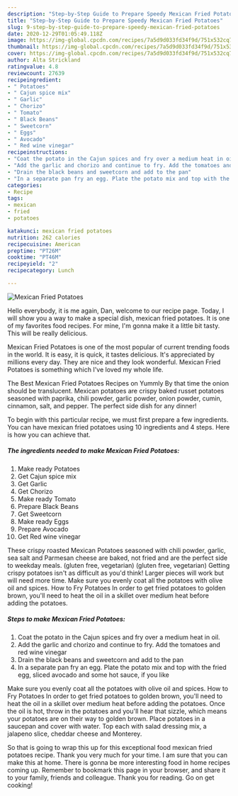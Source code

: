 ```yaml
---
description: "Step-by-Step Guide to Prepare Speedy Mexican Fried Potatoes"
title: "Step-by-Step Guide to Prepare Speedy Mexican Fried Potatoes"
slug: 9-step-by-step-guide-to-prepare-speedy-mexican-fried-potatoes
date: 2020-12-29T01:05:49.118Z
image: https://img-global.cpcdn.com/recipes/7a5d9d033fd34f9d/751x532cq70/mexican-fried-potatoes-recipe-main-photo.jpg
thumbnail: https://img-global.cpcdn.com/recipes/7a5d9d033fd34f9d/751x532cq70/mexican-fried-potatoes-recipe-main-photo.jpg
cover: https://img-global.cpcdn.com/recipes/7a5d9d033fd34f9d/751x532cq70/mexican-fried-potatoes-recipe-main-photo.jpg
author: Alta Strickland
ratingvalue: 4.8
reviewcount: 27639
recipeingredient:
- " Potatoes"
- " Cajun spice mix"
- " Garlic"
- " Chorizo"
- " Tomato"
- " Black Beans"
- " Sweetcorn"
- " Eggs"
- " Avocado"
- " Red wine vinegar"
recipeinstructions:
- "Coat the potato in the Cajun spices and fry over a medium heat in oil."
- "Add the garlic and chorizo and continue to fry. Add the tomatoes and red wine vinegar"
- "Drain the black beans and sweetcorn and add to the pan"
- "In a separate pan fry an egg. Plate the potato mix and top with the fried egg, sliced avocado and some hot sauce, if you like"
categories:
- Recipe
tags:
- mexican
- fried
- potatoes

katakunci: mexican fried potatoes 
nutrition: 262 calories
recipecuisine: American
preptime: "PT26M"
cooktime: "PT46M"
recipeyield: "2"
recipecategory: Lunch

---
```



![Mexican Fried Potatoes](https://img-global.cpcdn.com/recipes/7a5d9d033fd34f9d/751x532cq70/mexican-fried-potatoes-recipe-main-photo.jpg)

Hello everybody, it is me again, Dan, welcome to our recipe page. Today, I will show you a way to make a special dish, mexican fried potatoes. It is one of my favorites food recipes. For mine, I'm gonna make it a little bit tasty. This will be really delicious.

Mexican Fried Potatoes is one of the most popular of current trending foods in the world. It is easy, it is quick, it tastes delicious. It's appreciated by millions every day. They are nice and they look wonderful. Mexican Fried Potatoes is something which I've loved my whole life.

The Best Mexican Fried Potatoes Recipes on Yummly By that time the onion should be translucent. Mexican potatoes are crispy baked russet potatoes seasoned with paprika, chili powder, garlic powder, onion powder, cumin, cinnamon, salt, and pepper. The perfect side dish for any dinner!


To begin with this particular recipe, we must first prepare a few ingredients. You can have mexican fried potatoes using 10 ingredients and 4 steps. Here is how you can achieve that.

<!--inarticleads1-->

##### The ingredients needed to make Mexican Fried Potatoes:

1. Make ready  Potatoes
1. Get  Cajun spice mix
1. Get  Garlic
1. Get  Chorizo
1. Make ready  Tomato
1. Prepare  Black Beans
1. Get  Sweetcorn
1. Make ready  Eggs
1. Prepare  Avocado
1. Get  Red wine vinegar


These crispy roasted Mexican Potatoes seasoned with chili powder, garlic, sea salt and Parmesan cheese are baked, not fried and are the perfect side to weekday meals. (gluten free, vegetarian) (gluten free, vegetarian) Getting crispy potatoes isn&#39;t as difficult as you&#39;d think! Larger pieces will work but will need more time. Make sure you evenly coat all the potatoes with olive oil and spices. How to Fry Potatoes In order to get fried potatoes to golden brown, you&#39;ll need to heat the oil in a skillet over medium heat before adding the potatoes. 

<!--inarticleads2-->

##### Steps to make Mexican Fried Potatoes:

1. Coat the potato in the Cajun spices and fry over a medium heat in oil.
1. Add the garlic and chorizo and continue to fry. Add the tomatoes and red wine vinegar
1. Drain the black beans and sweetcorn and add to the pan
1. In a separate pan fry an egg. Plate the potato mix and top with the fried egg, sliced avocado and some hot sauce, if you like


Make sure you evenly coat all the potatoes with olive oil and spices. How to Fry Potatoes In order to get fried potatoes to golden brown, you&#39;ll need to heat the oil in a skillet over medium heat before adding the potatoes. Once the oil is hot, throw in the potatoes and you&#39;ll hear that sizzle, which means your potatoes are on their way to golden brown. Place potatoes in a saucepan and cover with water. Top each with salad dressing mix, a jalapeno slice, cheddar cheese and Monterey. 

So that is going to wrap this up for this exceptional food mexican fried potatoes recipe. Thank you very much for your time. I am sure that you can make this at home. There is gonna be more interesting food in home recipes coming up. Remember to bookmark this page in your browser, and share it to your family, friends and colleague. Thank you for reading. Go on get cooking!
